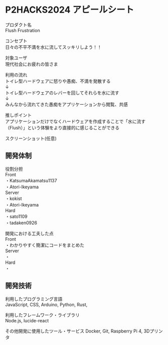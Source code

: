 # P2HACKS2024 アピールシート 

プロダクト名  
Flush Frustration

コンセプト  
日々の不平不満を水に流してスッキリしよう！！

対象ユーザ  
現代社会にお疲れの皆さま

利用の流れ  
トイレ型ハードウェアに怒りや愚痴、不満を発散する  
↓  
トイレ型ハードウェアのレバーを回してそれらを水に流す  
↓  
みんなから流れてきた愚痴をアプリケーションから閲覧、共感  

推しポイント  
アプリケーションだけでなくハードウェアを作成することで「水に流す（Flush）」という体験をより直接的に感じることができる

スクリーンショット(任意)  

## 開発体制  

役割分担  
Front  
・KatsumaAkamatsu1137  
・Atori-Ikeyama  
Server  
・kokist  
・Atori-Ikeyama  
Hard  
・sato1109  
・tadaken0926  

開発における工夫した点  
Front  
・わかりやすく簡潔にコードをまとめた  
Server  
・  
Hard  
・  

## 開発技術 

利用したプログラミング言語  
JavaScript, CSS, Arduino, Python, Rust, 

利用したフレームワーク・ライブラリ  
Node.js, lucide-react

その他開発に使用したツール・サービス
Docker, Git, Raspberry Pi 4, 3Dプリンタ
